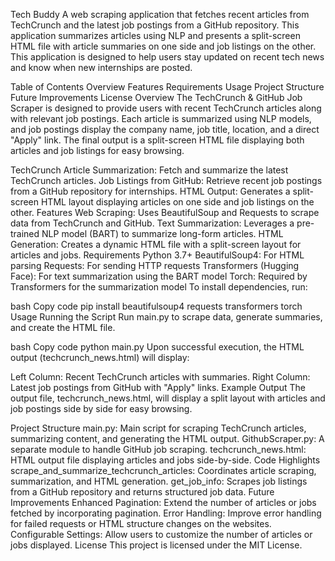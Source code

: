 Tech Buddy
A web scraping application that fetches recent articles from TechCrunch and the latest job postings from a GitHub repository. This application summarizes articles using NLP and presents a split-screen HTML file with article summaries on one side and job listings on the other. This application is designed to help users stay updated on recent tech news and know when new internships are posted.

Table of Contents
Overview
Features
Requirements
Usage
Project Structure
Future Improvements
License
Overview
The TechCrunch & GitHub Job Scraper is designed to provide users with recent TechCrunch articles along with relevant job postings. Each article is summarized using NLP models, and job postings display the company name, job title, location, and a direct "Apply" link. The final output is a split-screen HTML file displaying both articles and job listings for easy browsing.

TechCrunch Article Summarization: Fetch and summarize the latest TechCrunch articles.
Job Listings from GitHub: Retrieve recent job postings from a GitHub repository for internships.
HTML Output: Generates a split-screen HTML layout displaying articles on one side and job listings on the other.
Features
Web Scraping: Uses BeautifulSoup and Requests to scrape data from TechCrunch and GitHub.
Text Summarization: Leverages a pre-trained NLP model (BART) to summarize long-form articles.
HTML Generation: Creates a dynamic HTML file with a split-screen layout for articles and jobs.
Requirements
Python 3.7+
BeautifulSoup4: For HTML parsing
Requests: For sending HTTP requests
Transformers (Hugging Face): For text summarization using the BART model
Torch: Required by Transformers for the summarization model
To install dependencies, run:

bash
Copy code
pip install beautifulsoup4 requests transformers torch
Usage
Running the Script
Run main.py to scrape data, generate summaries, and create the HTML file.

bash
Copy code
python main.py
Upon successful execution, the HTML output (techcrunch_news.html) will display:

Left Column: Recent TechCrunch articles with summaries.
Right Column: Latest job postings from GitHub with "Apply" links.
Example Output
The output file, techcrunch_news.html, will display a split layout with articles and job postings side by side for easy browsing.

Project Structure
main.py: Main script for scraping TechCrunch articles, summarizing content, and generating the HTML output.
GithubScraper.py: A separate module to handle GitHub job scraping.
techcrunch_news.html: HTML output file displaying articles and jobs side-by-side.
Code Highlights
scrape_and_summarize_techcrunch_articles: Coordinates article scraping, summarization, and HTML generation.
get_job_info: Scrapes job listings from a GitHub repository and returns structured job data.
Future Improvements
Enhanced Pagination: Extend the number of articles or jobs fetched by incorporating pagination.
Error Handling: Improve error handling for failed requests or HTML structure changes on the websites.
Configurable Settings: Allow users to customize the number of articles or jobs displayed.
License
This project is licensed under the MIT License.

